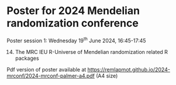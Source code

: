 # Poster for 2024 Mendelian randomization conference

Poster session 1: Wednesday 19<sup>th</sup> June 2024, 16:45-17:45

14. The MRC IEU R-Universe of Mendelian randomization related R packages

Pdf version of poster available at <https://remlapmot.github.io/2024-mrconf/2024-mrconf-palmer-a4.pdf> (A4 size)
